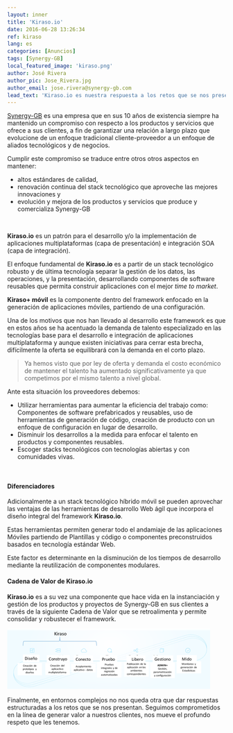 ```yaml
---
layout: inner
title: 'Kiraso.io'
date: 2016-06-28 13:26:34
ref: kiraso
lang: es
categories: [Anuncios]
tags: [Synergy-GB]
local_featured_image: 'kiraso.png'
author: José Rivera
author_pic: Jose_Rivera.jpg
author_email: jose.rivera@synergy-gb.com
lead_text: 'Kiraso.io es nuestra respuesta a los retos que se nos presentan, entendiendo y adaptándonos a un entorno donde es necesario competir por recursos a nivel global y donde todavía debemos dar respuestas de negocio de calidad mundial.'
---
```


[Synergy-GB][1] es una empresa que en sus 10 años de existencia siempre ha mantenido un compromiso con respecto a los productos y servicios que ofrece a sus clientes, a fin de garantizar una relación a largo plazo que evolucione de un enfoque tradicional cliente-proveedor a un enfoque de aliados tecnológicos y de negocios. 

Cumplir este compromiso se traduce entre otros otros aspectos en mantener:

- altos estándares de calidad, 
- renovación continua del stack tecnológico que aproveche las mejores innovaciones y 
- evolución y mejora de los productos y servicios que produce y comercializa Synergy-GB

<br/>

**Kiraso.io** es un patrón para el desarrollo y/o la implementación de aplicaciones multiplataformas (capa de presentación) e integración SOA (capa de integración). 

El enfoque fundamental de **Kiraso.io** es a partir de un stack tecnológico robusto y de última tecnología separar la gestión de los datos, las operaciones, y la presentación, desarrollando componentes de software reusables que permita construir aplicaciones con el mejor *time to market*.

**Kiraso+ móvil** es la componente dentro del framework enfocado en la generación de aplicaciones móviles, partiendo de una configuración.

Una de los motivos que nos han llevado al desarrollo este framework es que en estos años se ha acentuado la demanda de talento especializado en las tecnologías base para el desarrollo e integración de aplicaciones multiplataforma y aunque existen iniciativas para cerrar esta brecha, difícilmente la oferta se equilibrará con la demanda en el corto plazo.

 > Ya hemos visto que por ley de oferta y demanda el costo económico de mantener el talento ha aumentado significativamente ya que competimos por el mismo talento a nivel global.

Ante esta situación los proveedores debemos:

- Utilizar herramientas para aumentar la eficiencia del trabajo como: Componentes de software prefabricados y reusables, uso de herramientas de generación de código, creación de producto con un enfoque de configuración en lugar de desarrollo.
- Disminuir los desarrollos a la medida para enfocar el talento en productos y componentes reusables.
- Escoger stacks tecnológicos con tecnologías abiertas y con comunidades vivas.

<br/> 

#### Diferenciadores

Adicionalmente a un stack tecnológico híbrido móvil se pueden aprovechar las ventajas de las herramientas de desarrollo Web ágil que incorpora el diseño integral del framework **Kiraso.io**.

Estas herramientas permiten generar todo el andamiaje de las aplicaciones Móviles partiendo de Plantillas y código o componentes preconstruidos basados en tecnología estándar Web.

Este factor es determinante en la disminución de los tiempos de desarrollo mediante la reutilización de componentes modulares.
   
#### Cadena de Valor de **Kiraso.io**
 
**Kiraso.io** es a su vez una componente que hace vida en la instanciación y gestión de los productos y proyectos de Synergy-GB en sus clientes a través de la siguiente Cadena de Valor que se retroalimenta y permite consolidar y robustecer el framework.

![Cadena de Valor - Kiraso.io](/img/kiraso-cadena.png)

Finalmente, en entornos complejos no nos queda otra que dar respuestas estructuradas a los retos que se nos presentan. Seguimos comprometidos en la línea de generar valor a nuestros clientes, nos mueve el profundo respeto que les tenemos.



[1]: http://synergy-gb.com "Synergy-GB Web Page"
[2]: http://blog.synergy-gb.com "Synergy-GB Blog"